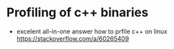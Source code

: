 # Profiling of c++ binaries

- excelent all-in-one answer how to prfile c++ on linux <https://stackoverflow.com/a/60265409>
